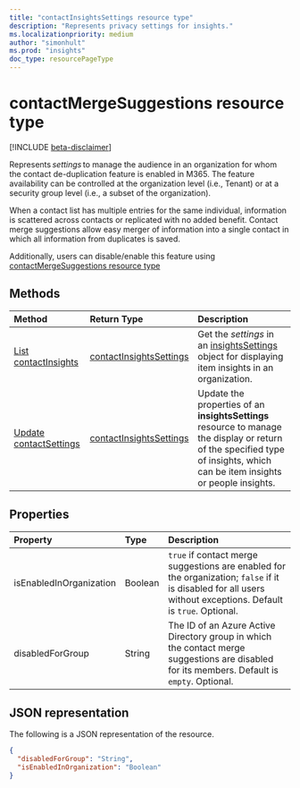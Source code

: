 ```yaml
---
title: "contactInsightsSettings resource type"
description: "Represents privacy settings for insights."
ms.localizationpriority: medium
author: "simonhult"
ms.prod: "insights"
doc_type: resourcePageType
---
```


# contactMergeSuggestions resource type

[!INCLUDE [beta-disclaimer](../../includes/beta-disclaimer.md)]


Represents _settings_ to manage the audience in an organization for whom the contact de-duplication feature is enabled in M365. The feature availability can be controlled at the organization level (i.e., Tenant) or at a security group level (i.e., a subset of the organization). 


When a contact list has multiple entries for the same individual, information is scattered across contacts or replicated with no added benefit. Contact merge suggestions allow easy merger of information into a single contact in which all information from duplicates is saved. 

Additionally, users can disable/enable this feature using [contactMergeSuggestions resource type](../resources/contactmergesuggestions.md) 

## Methods

| Method       | Return Type | Description |
|:-------------|:------------|:------------|
| [List contactInsights](../api/organizationsettings-list-iteminsights.md) | [contactInsightsSettings](contactinsightssettings.md) | Get the _settings_ in an [insightsSettings](insightssettings.md) object for displaying item insights in an organization. |
| [Update contactSettings](../api/insightssettings-update.md) | [contactInsightsSettings](contactinsightssettings.md) | Update the properties of an **insightsSettings** resource to manage the display or return of the specified type of insights, which can be item insights or people insights. |


## Properties

| Property   | Type|Description|
|:---------------|:--------|:----------|
|isEnabledInOrganization|Boolean| `true` if contact merge suggestions are enabled for the organization; `false` if it is disabled for all users without exceptions. Default is `true`. Optional.|
|disabledForGroup|String| The ID of an Azure Active Directory group in which the contact merge suggestions are disabled for its members. Default is `empty`. Optional.|

## JSON representation

The following is a JSON representation of the resource.

<!-- {
  "blockType": "resource",
  "optionalProperties": [],
  "@odata.type": "microsoft.graph.insightsSettings"
}-->

```json
{
  "disabledForGroup": "String",
  "isEnabledInOrganization": "Boolean"
}
```





